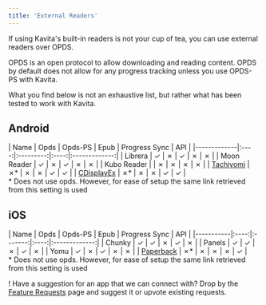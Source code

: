 ```yaml
---
title: 'External Readers'
---
```


If using Kavita's built-in readers is not your cup of tea, you can use external readers over OPDS.

OPDS is an open protocol to allow downloading and reading content. OPDS by default does not allow for any progress tracking unless you use OPDS-PS with Kavita.

What you find below is not an exhaustive list, but rather what has been tested to work with Kavita. 

## Android

| Name        | Opds | Opds-PS | Epub | Progress Sync | API |
|-------------|:----:|:---------:|:----:|:-------------:|
| Librera     |  ✓   | ✗       |  ✓   |       ✗       |      ✗       |
| Moon Reader |  ✓   | ✗       |  ✓   |       ✗       |      ✗       |
| Kubo Reader |      | ✗       |  ✗   |       ✗       |      ✗       |
| [Tachiyomi](https://wiki.kavitareader.com/en/guides/misc/tachiyomi)   |  ✗*  | ✗       |  ✗   |      ✓      |      ✓       |
| [CDisplayEx](https://wiki.kavitareader.com/en/guides/misc/cdisplayex)   |  ✗*  | ✗       |  ✗   |      ✓      |      ✓       |
<br/>* Does not use opds. However, for ease of setup the same link retrieved from this setting is used

## iOS

| Name      | Opds | Opds-PS | Epub | Progress Sync | API |
|-----------|:----:|:-------:|:----:|:-------------:|
| Chunky    |  ✓   |    ✓    |  ✗   |       ✓       |      ✗       |
| Panels    |  ✓   |    ✓    |  ✗   |       ✓       |      ✗       |
| Yomu      |  ✓   |    ✗    |  ✓   |       ✗       |      ✗       |
| [Paperback](https://wiki.kavitareader.com/en/guides/misc/paperback) | ✗*  |     ✗    |  ✗    |        ✗       |     ✓       |
<br/>* Does not use opds. However, for ease of setup the same link retrieved from this setting is used

! Have a suggestion for an app that we can connect with? Drop by the [Feature Requests](https://discord.gg/b52wT37kt7) page and suggest it or upvote existing requests.

